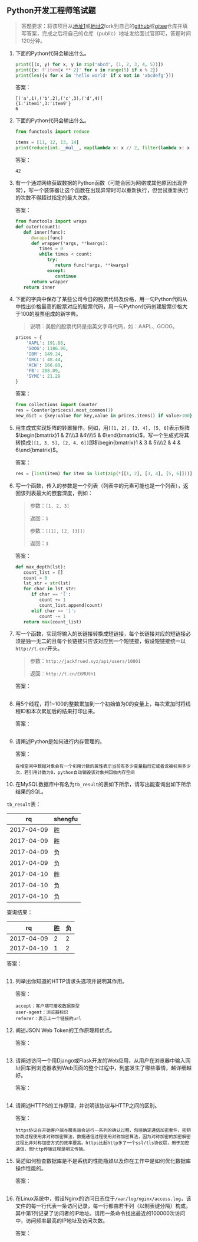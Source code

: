 ## Python开发工程师笔试题

> 答题要求：将该项目从[地址1](<https://github.com/jackfrued/python-interview-2019>)或[地址2](<https://gitee.com/jackfrued/python-interview-2019>)fork到自己的[github]()或[gitee]()仓库并填写答案，完成之后将自己的仓库（public）地址发给面试官即可，答题时间120分钟。

1. 下面的Python代码会输出什么。

   ```Python
   print([(x, y) for x, y in zip('abcd', (1, 2, 3, 4, 5))])
   print({x: f'item{x ** 2}' for x in range(5) if x % 2})
   print(len({x for x in 'hello world' if x not in 'abcdefg'}))
   ```

   答案：

   ```
   [('a',1),('b',2),('c',3),('d',4)]
   {1:'item1',3:'item9'}
   6
   ```

2. 下面的Python代码会输出什么。

   ```Python
   from functools import reduce
   
   items = [11, 12, 13, 14] 
   print(reduce(int.__mul__, map(lambda x: x // 2, filter(lambda x: x ** 2 > 150, items))))
   ```

   答案：

   ```
   42
   ```

3. 有一个通过网络获取数据的Python函数（可能会因为网络或其他原因出现异常），写一个装饰器让这个函数在出现异常时可以重新执行，但尝试重新执行的次数不得超过指定的最大次数。

   答案：

   ```Python
   from functools import wraps
   def outer(count):
      def inner(func):
         @wraps(func)
         def wrapper(*args, **kwargs):
            times = 0
            while times < count:
               try:
                  return func(*args, **kwargs)
               except:
                  continue
         return wrapper
      return inner
   ```

4. 下面的字典中保存了某些公司今日的股票代码及价格，用一句Python代码从中找出价格最高的股票对应的股票代码，用一句Python代码创建股票价格大于100的股票组成的新字典。

   > 说明：美股的股票代码是指英文字母代码，如：AAPL、GOOG。

   ```Python
   prices = {
       'AAPL': 191.88,
       'GOOG': 1186.96,
       'IBM': 149.24,
       'ORCL': 48.44,
       'ACN': 166.89,
       'FB': 208.09,
       'SYMC': 21.29
   }
   ```

   答案：

   ```Python
   from collections import Counter
   res = Counter(pricecs).most_common(1)
   new_dict = {key:value for key,value in prices.items() if value>100}
   ```

5. 用生成式实现矩阵的转置操作。例如，用`[[1, 2], [3, 4], [5, 6]`表示矩阵$\begin{bmatrix}1 & 2\\\\3 &4\\\\5 & 6\end{bmatrix}$，写一个生成式将其转换成`[[1, 3, 5], [2, 4, 6]]`即$\begin{bmatrix}1 & 3 & 5\\\\2 & 4 & 6\end{bmatrix}$。

   答案：

   ```Python
   res = [list(item) for item in list(zip(*[[1, 2], [3, 4], [5, 6]]))]
   ```

6. 写一个函数，传入的参数是一个列表（列表中的元素可能也是一个列表），返回该列表最大的嵌套深度，例如：

   > 参数：`[1, 2, 3]`
   >
   > 返回：`1`
   >
   > 参数：`[[1], [2, [3]]]`
   >
   > 返回：`3`

   答案：

   ```Python
   def max_depth(lst):
      count_list = []
      count = 0
      lst_str = str(lst)
      for char in lst_str:
         if char == '[':
            count += 1
            count_list.append(count)
         elif char == ']':
            count -= 1
      return max(count_list)
   ```

7. 写一个函数，实现将输入的长链接转换成短链接，每个长链接对应的短链接必须是独一无二的且每个长链接只应该对应到一个短链接，假设短链接统一以`http://t.cn/`开头。

   > 参数：`http://jackfrued.xyz/api/users/10001`
   >
   > 返回：`http://t.cn/E6MUth1`

   答案：

   ```Python
   
   ```

8. 用5个线程，将1~100的整数累加到一个初始值为0的变量上，每次累加时将线程ID和本次累加后的结果打印出来。

    答案：

    ```Python
    
    ```

9. 请阐述Python是如何进行内存管理的。

    答案：

    ```
    在堆空间中数据对象会有一个引用计数的属性表示当前有多少变量指向它或者说被引用多少次，若引用计数为0，python自动销毁该对象并回收内存空间
    ```

10. 在MySQL数据库中有名为`tb_result`的表如下所示，请写出能查询出如下所示结果的SQL。

  `tb_result`表：

  | rq         | shengfu |
  | ---------- | ------- |
  | 2017-04-09 | 胜      |
  | 2017-04-09 | 胜      |
  | 2017-04-09 | 负      |
  | 2017-04-09 | 负      |
  | 2017-04-10 | 胜      |
  | 2017-04-10 | 负      |
  | 2017-04-10 | 负      |

  查询结果：

  | rq         | 胜   | 负   |
  | ---------- | ---- | ---- |
  | 2017-04-09 | 2    | 2    |
  | 2017-04-10 | 1    | 2    |

  答案：

  ```SQL
  
  ```

11. 列举出你知道的HTTP请求头选项并说明其作用。

    答案：

    ```
    accept：客户端可接收数据类型
    user-agent：浏览器标识
    referer：表示上一个链接的url
    ```

12. 阐述JSON Web Token的工作原理和优点。

    答案：

    ```
    
    ```

13. 请阐述访问一个用Django或Flask开发的Web应用，从用户在浏览器中输入网址回车到浏览器收到Web页面的整个过程中，到底发生了哪些事情，越详细越好。

    答案：

    ```
    
    ```

14. 请阐述HTTPS的工作原理，并说明该协议与HTTP之间的区别。

    答案：

    ```
    https协议在开始客户端与服务端会进行一系列的确认过程，包括确定通信加密套件，密钥协商过程使用非对称加密算法，数据通信过程使用对称加密算法，因为对称加密的加密解密过程比非对称加密方式的效率要高。https比起http多了一个ssl/tls协议层，用于加密通信，而http传输过程是明文传输。
    ```

15. 简述如何检查数据库是不是系统的性能瓶颈以及你在工作中是如何优化数据库操作性能的。

    答案：

    ```
    
    ```

16. 在Linux系统中，假设Nginx的访问日志位于`/var/log/nginx/access.log`，该文件的每一行代表一条访问记录，每一行都由若干列（以制表键分隔）构成，其中第1列记录了访问者的IP地址。请用一条命令找出最近的100000次访问中，访问频率最高的IP地址及访问次数。

    答案：

    ```Shell
    
    ```

